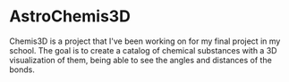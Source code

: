 # AstroChemis3D
Chemis3D is a project that I've been working on for my final project in my school. The goal is to create a catalog of chemical substances with a 3D visualization of them, being able to see the angles and distances of the bonds. 
